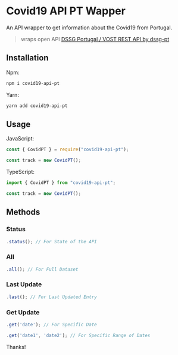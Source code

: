 # Covid19 API PT Wapper

An API wrapper to get information about the Covid19 from Portugal.

> wraps open API [DSSG Portugal / VOST REST API by dssg-pt](https://github.com/dssg-pt/Docker_COVID_API)

## Installation

Npm:

```bash
npm i covid19-api-pt
```

Yarn:

```bash
yarn add covid19-api-pt
```

## Usage

JavaScript:

```js
const { CovidPT } = require("covid19-api-pt");

const track = new CovidPT();
```

TypeScript:

```ts
import { CovidPT } from "covid19-api-pt";

const track = new CovidPT();
```

## Methods

### Status

```js
.status(); // For State of the API
```

### All

```js
.all(); // For Full Dataset
```

### Last Update

```js
.last(); // For Last Updated Entry
```

### Get Update

```js
.get('date'); // For Specific Date
```

```js
.get('date1', 'date2'); // For Specific Range of Dates
```

Thanks!
